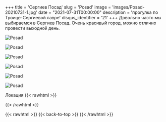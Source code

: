 +++
title = 'Сергиев Посад'
slug = 'Posad'
image = 'images/Posad-20210731-1.jpg'
date = "2021-07-31T00:00:00"
description = 'прогулка по Троице-Сергиевой лавре'
disqus_identifier = '21'
+++
Довольно часто мы выбираемся в Сергиев Посад. Очень красивый город, можно отлично провести выходной день.

![Posad](/images/Posad-20210731-2.jpg)

![Posad](/images/Posad-20210731-3.jpg)

![Posad](/images/Posad-20210731-4.jpg)

![Posad](/images/Posad-20210731-5.jpg)

![Posad](/images/Posad-20210731-6.jpg)

![Posad](/images/Posad-20210731-7.jpg)

Локация
{{< rawhtml >}}
<div class="yandex-map-container">
<script type="text/javascript" charset="utf-8" async src="https://api-maps.yandex.ru/services/constructor/1.0/js/?um=constructor%3A2291b653601d76df1a0915b86a830f4ef06059ab7e8f38119f7206cddd266da8&amp;width=800&amp;height=400&amp;lang=ru_RU&amp;scroll=true"></script>
</div>
{{< /rawhtml >}}

{{< rawhtml >}}
{{< back-to-top >}}
{{< /rawhtml >}}
